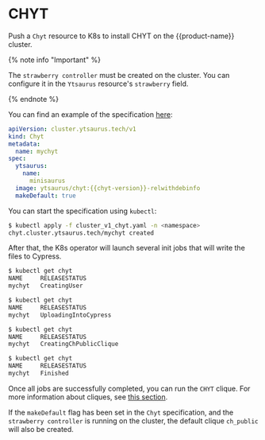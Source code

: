 # CHYT

Push a `Chyt` resource to K8s to install CHYT on the {{product-name}} cluster.

{% note info "Important" %}

The `strawberry controller` must be created on the cluster. You can configure it in the `Ytsaurus` resource's `strawberry` field.

{% endnote %}

You can find an example of the specification [here](https://github.com/ytsaurus/yt-k8s-operator/blob/main/config/samples/cluster_v1_chyt.yaml):
```yaml
apiVersion: cluster.ytsaurus.tech/v1
kind: Chyt
metadata:
  name: mychyt
spec:
  ytsaurus:
    name:
      minisaurus
  image: ytsaurus/chyt:{{chyt-version}}-relwithdebinfo
  makeDefault: true
```

You can start the specification using `kubectl`:

```bash
$ kubectl apply -f cluster_v1_chyt.yaml -n <namespace>
chyt.cluster.ytsaurus.tech/mychyt created
```

After that, the K8s operator will launch several init jobs that will write the files to Cypress.

```bash
$ kubectl get chyt
NAME     RELEASESTATUS
mychyt   CreatingUser

$ kubectl get chyt
NAME     RELEASESTATUS
mychyt   UploadingIntoCypress

$ kubectl get chyt
NAME     RELEASESTATUS
mychyt   CreatingChPublicClique

$ kubectl get chyt
NAME     RELEASESTATUS
mychyt   Finished
```

Once all jobs are successfully completed, you can run the `CHYT` clique. For more information about cliques, see [this section](../../user-guide/data-processing/chyt/cliques/start).

If the `makeDefault` flag has been set in the `Chyt` specification, and the `strawberry controller` is running on the cluster, the default clique `ch_public` will also be created.

